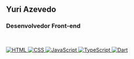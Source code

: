 ## Yuri Azevedo

<h3>Desenvolvedor Front-end</h3>

<br>

<p>
  
  <a href="https://github.com/yuriazevedo11?tab=repositories" target="_blank">
     <img alt="HTML" src="https://img.shields.io/badge/-HTML-E34F26?style=flat-square&logo=HTML5&logoColor=white">
  </a>
  
  <a href="https://github.com/yuriazevedo11?tab=repositories" target="_blank">
      <img alt="CSS" src="https://img.shields.io/badge/-CSS-1572B6?style=flat-square&logo=CSS3&logoColor=white">
  </a>

  <a href="https://github.com/yuriazevedo11?tab=repositories&language=javascript" target="_blank">
     <img alt="JavaScript" src="https://img.shields.io/badge/-JavaScript-F7DF1E?style=flat-square&logo=JavaScript&logoColor=white">
  </a>

  <a href="https://github.com/yuriazevedo11?tab=repositories&language=typescript" target="_blank">
      <img alt="TypeScript" src="https://img.shields.io/badge/-TypeScript-3776AB?style=flat-square&logo=TypeScript&logoColor=white">
  </a>
  
  <a href="https://github.com/yuriazevedo11?tab=repositories&language=dart" target="_blank">
      <img alt="Dart" src="https://img.shields.io/badge/-Dart-0bb59e?style=flat-square&logo=Dart&logoColor=white">
  </a>

</p>
